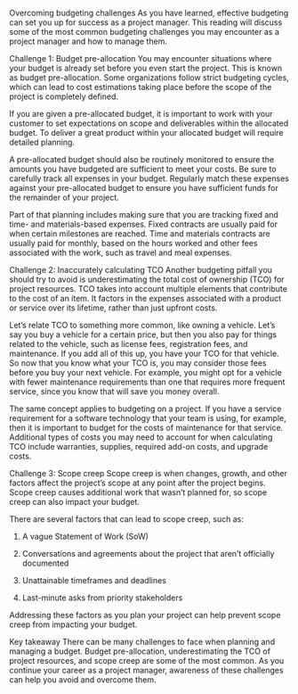 Overcoming budgeting challenges
As you have learned, effective budgeting can set you up for success as a project manager. This reading will discuss some of the most common budgeting challenges you may
encounter as a project manager and how to manage them.


Challenge 1: Budget pre-allocation
You may encounter situations where your budget is already set before you even start the project. This is known as budget pre-allocation. Some organizations follow strict
budgeting cycles, which can lead to cost estimations taking place before the scope of the project is completely defined.  


If you are given a pre-allocated budget, it is important to work with your customer to set expectations on scope and deliverables within the allocated budget. To deliver
a great product within your allocated budget will require detailed planning.


A pre-allocated budget should also be routinely monitored to ensure the amounts you have budgeted are sufficient to meet your costs. Be sure to carefully track all 
expenses in your budget. Regularly match these expenses against your pre-allocated budget to ensure you have sufficient funds for the remainder of your project.


Part of that planning includes making sure that you are tracking fixed and time- and materials-based expenses. Fixed contracts are usually paid for when certain milestones
are reached. Time and materials contracts are usually paid for monthly, based on the hours worked and other fees associated with the work, such as travel and meal expenses. 


Challenge 2: Inaccurately calculating TCO
Another budgeting pitfall you should try to avoid is underestimating the total cost of ownership (TCO) for project resources. TCO takes into account multiple elements that
contribute to the cost of an item. It factors in the expenses associated with a product or service over its lifetime, rather than just upfront costs. 


Let’s relate TCO to something more common, like owning a vehicle. Let’s say you buy a vehicle for a certain price, but then you also pay for things related to the vehicle,
such as license fees, registration fees, and maintenance. If you add all of this up, you have your TCO for that vehicle. So now that you know what your TCO is, you may 
consider those fees before you buy your next vehicle. For example, you might opt for a vehicle with fewer maintenance requirements than one that requires more frequent 
service, since you know that will save you money overall. 


The same concept applies to budgeting on a project. If you have a service requirement for a software technology that your team is using, for example, then it is important 
to budget for the costs of maintenance for that service. Additional types of costs you may need to account for when calculating TCO include warranties, supplies, 
required add-on costs, and upgrade costs.


Challenge 3: Scope creep
Scope creep is when changes, growth, and other factors affect the project’s scope at any point after the project begins. Scope creep causes additional work that wasn’t
planned for, so scope creep can also impact your budget. 


There are several factors that can lead to scope creep, such as: 

1. A vague Statement of Work (SoW)

2. Conversations and agreements about the project that aren’t officially documented

3. Unattainable timeframes and deadlines

4. Last-minute asks from priority stakeholders

Addressing these factors as you plan your project can help prevent scope creep from impacting your budget.


Key takeaway
There can be many challenges to face when planning and managing a budget. Budget pre-allocation, underestimating the TCO of project resources, and scope creep are 
some of the most common. As you continue your career as a project manager, awareness of these challenges can help you avoid and overcome them.
